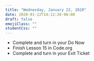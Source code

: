 ```yaml
---
title: "Wednesday, January 22, 2020"
date: 2020-01-22T14:12:26-06:00
draft: false
emojiClass: ""
studentCss: ""
---
```


- Complete and turn in your Do Now
- Finish Lesson 15 in Code.org
- Complete and turn in your Exit Ticket